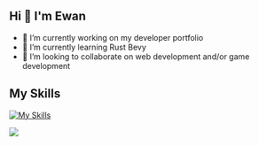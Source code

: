 ## Hi 👋 I'm Ewan

- 🔭 I’m currently working on my developer portfolio
- 🌱 I’m currently learning Rust Bevy
- 👯 I’m looking to collaborate on web development and/or game development


## My Skills
[![My Skills](https://skills.thijs.gg/icons?i=ableton,bevy,css,js,react,redux,rust,ts,vite,vscode,vue)](https://skills.thijs.gg)

![](https://komarev.com/ghpvc/?username=Ewan88)

<!--
**Ewan88/Ewan88** is a ✨ _special_ ✨ repository because its `README.md` (this file) appears on your GitHub profile.

Here are some ideas to get you started:

- 🔭 I’m currently working on ...
- 🌱 I’m currently learning ...
- 👯 I’m looking to collaborate on ...
- 🤔 I’m looking for help with ...
- 💬 Ask me about ...
- 📫 How to reach me: ...
- 😄 Pronouns: ...
- ⚡ Fun fact: ...
-->
